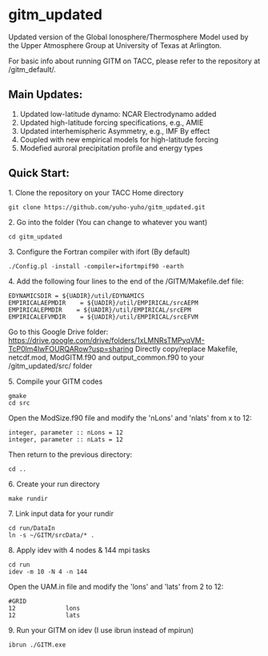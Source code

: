 # gitm_updated
Updated version of the Global Ionosphere/Thermosphere Model used by the Upper Atmosphere Group at University of Texas at Arlington.

For basic info about running GITM on TACC, please refer to the repository at /gitm_default/. 

## Main Updates:

1. Updated low-latitude dynamo: NCAR Electrodynamo added 
2. Updated high-latitude forcing specifications, e.g., AMIE
3. Updated interhemispheric Asymmetry, e.g., IMF By effect
4. Coupled with new empirical models for high-latitude forcing
5. Modefied auroral precipitation profile and energy types

## Quick Start:

1\. Clone the repository on your TACC Home directory

```shell
git clone https://github.com/yuho-yuho/gitm_updated.git
```

2\. Go into the folder (You can change to whatever you want)

```shell
cd gitm_updated
```

3\. Configure the Fortran compiler with ifort (By default)

```shell
./Config.pl -install -compiler=ifortmpif90 -earth
```

4\. Add the following four lines to the end of the /GITM/Makefile.def file:

```shell
EDYNAMICSDIR = ${UADIR}/util/EDYNAMICS
EMPIRICALAEPMDIR    = ${UADIR}/util/EMPIRICAL/srcAEPM
EMPIRICALEPMDIR    = ${UADIR}/util/EMPIRICAL/srcEPM
EMPIRICALEFVMDIR    = ${UADIR}/util/EMPIRICAL/srcEFVM
```

Go to this Google Drive folder: https://drive.google.com/drive/folders/1xLMNRsTMPyqVM-TcP0lm4lwFOURQARow?usp=sharing
Directly copy/replace Makefile, netcdf.mod, ModGITM.f90 and output_common.f90 to your /gitm_updated/src/ folder

5\. Compile your GITM codes

```shell
gmake
cd src
```

Open the ModSize.f90 file and modify the 'nLons' and 'nlats' from x to 12:

```shell
integer, parameter :: nLons = 12
integer, parameter :: nLats = 12
```

Then return to the previous directory:

```shell
cd ..
```

6\. Create your run directory

```shell
make rundir
```

7\. Link input data for your rundir

```shell
cd run/DataIn
ln -s ~/GITM/srcData/* .
```

8\. Apply idev with 4 nodes & 144 mpi tasks

```shell
cd run
idev -m 10 -N 4 -n 144
```

Open the UAM.in file and modify the 'lons' and 'lats' from 2 to 12:

```shell
#GRID
12              lons
12              lats
```

9\. Run your GITM on idev (I use ibrun instead of mpirun)

```shell
ibrun ./GITM.exe
```
